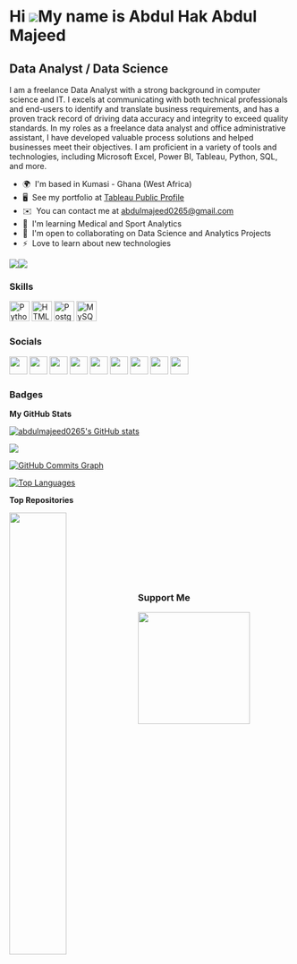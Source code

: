 Hi ![](https://user-images.githubusercontent.com/18350557/176309783-0785949b-9127-417c-8b55-ab5a4333674e.gif)My name is Abdul Hak Abdul Majeed
==============================================================================================================================================

Data Analyst / Data Science
---------------------------

I am a freelance Data Analyst with a strong background in computer science and IT. I excels at communicating with both technical professionals and end-users to identify and translate business requirements, and has a proven track record of driving data accuracy and integrity to exceed quality standards. In my roles as a freelance data analyst and office administrative assistant, I have developed valuable process solutions and helped businesses meet their objectives. I am proficient in a variety of tools and technologies, including Microsoft Excel, Power BI, Tableau, Python, SQL, and more.

* 🌍  I'm based in Kumasi - Ghana (West Africa)
* 🖥️  See my portfolio at [Tableau Public Profile](http://public.tableau.com/app/profile/abdul.majeed5530)
* ✉️  You can contact me at [abdulmajeed0265@gmail.com](mailto:abdulmajeed0265@gmail.com)
* 🧠  I'm learning Medical and Sport Analytics
* 🤝  I'm open to collaborating on Data Science and Analytics Projects
* ⚡  Love to learn about new technologies

<a href="https://www.github.com/abdulmajeed0265" target="_blank" rel="noreferrer"><img
src="https://img.shields.io/github/followers/abdulmajeed0265?logo=github&style=for-the-badge&color=0891b2&labelColor=1c1917" /></a><a href="https://www.twitter.com/senior_majeed" target="_blank" rel="noreferrer"><img
src="https://img.shields.io/twitter/follow/senior_majeed?logo=twitter&style=for-the-badge&color=0891b2&labelColor=1c1917"
/></a>

### Skills


<p align="left">
<a href="https://www.python.org/" target="_blank" rel="noreferrer"><img src="https://raw.githubusercontent.com/danielcranney/readme-generator/main/public/icons/skills/python-colored.svg" width="36" height="36" alt="Python" /></a>
<a href="https://developer.mozilla.org/en-US/docs/Glossary/HTML5" target="_blank" rel="noreferrer"><img src="https://raw.githubusercontent.com/danielcranney/readme-generator/main/public/icons/skills/html5-colored.svg" width="36" height="36" alt="HTML5" /></a>
<a href="https://www.postgresql.org/" target="_blank" rel="noreferrer"><img src="https://raw.githubusercontent.com/danielcranney/readme-generator/main/public/icons/skills/postgresql-colored.svg" width="36" height="36" alt="PostgreSQL" /></a>
<a href="https://www.mysql.com/" target="_blank" rel="noreferrer"><img src="https://raw.githubusercontent.com/danielcranney/readme-generator/main/public/icons/skills/mysql-colored.svg" width="36" height="36" alt="MySQL" /></a>
</p>


### Socials

<p align="left"> <a href="https://discord.com/users/abdulmajeed0265" target="_blank" rel="noreferrer"><img src="https://raw.githubusercontent.com/danielcranney/readme-generator/main/public/icons/socials/discord.svg" width="32" height="32" /></a> <a href="https://www.facebook.com/abdulhak.abdulmajeed.7" target="_blank" rel="noreferrer"><img src="https://raw.githubusercontent.com/danielcranney/readme-generator/main/public/icons/socials/facebook.svg" width="32" height="32" /></a> <a href="https://www.github.com/abdulmajeed0265" target="_blank" rel="noreferrer"><img src="https://raw.githubusercontent.com/danielcranney/readme-generator/main/public/icons/socials/github-dark.svg" width="32" height="32" /></a> <a href="http://www.instagram.com/abdulhak.abdulmajeed.7" target="_blank" rel="noreferrer"><img src="https://raw.githubusercontent.com/danielcranney/readme-generator/main/public/icons/socials/instagram.svg" width="32" height="32" /></a> <a href="https://www.linkedin.com/in/abdulmajeed0265" target="_blank" rel="noreferrer"><img src="https://raw.githubusercontent.com/danielcranney/readme-generator/main/public/icons/socials/linkedin.svg" width="32" height="32" /></a> <a href="http://www.medium.com/abdulmajeed0265" target="_blank" rel="noreferrer"><img src="https://raw.githubusercontent.com/danielcranney/readme-generator/main/public/icons/socials/medium-dark.svg" width="32" height="32" /></a> <a href="https://www.stackoverflow.com/users/abdulmajeed0265" target="_blank" rel="noreferrer"><img src="https://raw.githubusercontent.com/danielcranney/readme-generator/main/public/icons/socials/stackoverflow.svg" width="32" height="32" /></a> <a href="https://www.twitter.com/senior_majeed" target="_blank" rel="noreferrer"><img src="https://raw.githubusercontent.com/danielcranney/readme-generator/main/public/icons/socials/twitter.svg" width="32" height="32" /></a> <a href="https://www.youtube.com/c/abdulmajeed" target="_blank" rel="noreferrer"><img src="https://raw.githubusercontent.com/danielcranney/readme-generator/main/public/icons/socials/youtube.svg" width="32" height="32" /></a></p>

### Badges

<b>My GitHub Stats</b>

<a href="http://www.github.com/abdulmajeed0265"><img src="https://github-readme-stats.vercel.app/api?username=abdulmajeed0265&show_icons=true&hide=&count_private=true&title_color=0891b2&text_color=ffffff&icon_color=0891b2&bg_color=1c1917&hide_border=true&show_icons=true" alt="abdulmajeed0265's GitHub stats" /></a>

<a href="http://www.github.com/abdulmajeed0265"><img src="https://github-readme-streak-stats.herokuapp.com/?user=abdulmajeed0265&stroke=ffffff&background=1c1917&ring=0891b2&fire=0891b2&currStreakNum=ffffff&currStreakLabel=0891b2&sideNums=ffffff&sideLabels=ffffff&dates=ffffff&hide_border=true" /></a>

<a href="http://www.github.com/abdulmajeed0265"><img src="https://github-readme-activity-graph.cyclic.app/graph?username=abdulmajeed0265&bg_color=1c1917&color=ffffff&line=0891b2&point=ffffff&area_color=1c1917&area=true&hide_border=true&custom_title=GitHub%20Commits%20Graph" alt="GitHub Commits Graph" /></a>

<a href="https://github.com/abdulmajeed0265" align="left"><img src="https://github-readme-stats.vercel.app/api/top-langs/?username=abdulmajeed0265&langs_count=10&title_color=0891b2&text_color=ffffff&icon_color=0891b2&bg_color=1c1917&hide_border=true&locale=en&custom_title=Top%20%Languages" alt="Top Languages" /></a>

<b>Top Repositories</b>

<div width="100%" align="center"><a href="https://github.com/abdulmajeed0265/epl_data_analytics" align="left"><img align="left" width="45%" src="https://github-readme-stats.vercel.app/api/pin/?username=abdulmajeed0265&repo=epl_data_analytics&title_color=0891b2&text_color=ffffff&icon_color=0891b2&bg_color=1c1917&hide_border=true&locale=en" /></a></div><br /><br /><br /><br /><br /><br /><br />

### Support Me

<a href="https://www.buymeacoffee.com/abdulmajeeYf"><img src="https://cdn.buymeacoffee.com/buttons/v2/default-yellow.png" width="200" /></a>
